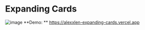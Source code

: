 # Expanding Cards
![image](https://user-images.githubusercontent.com/84672393/196061360-d3dbba2c-925b-41bb-a2d0-2c66c4fc6aef.png)
**Demo: ** https://alexxlen-expanding-cards.vercel.app
